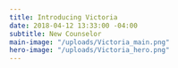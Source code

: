 ```yaml
---
title: Introducing Victoria
date: 2018-04-12 13:33:00 -04:00
subtitle: New Counselor
main-image: "/uploads/Victoria_main.png"
hero-image: "/uploads/Victoria_hero.png"
---
```


